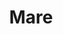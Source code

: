 --- 
title: "Mare"
publishdate: "2019-3-31T16:48:46+02:00"
src: "https://365manga.net/manga/mare"
image: "https://data.365manga.net/images/thumbnails/24360-mare.jpg"
description: "Mare is a mysterious girl who has the power to summon monsters. Mare comes to a high school looking for individuals with relationships full of envy, hate, anger, and desire, searching for unjust acts and dishing out her own brand of justice. What is her purpose, and what challenges await her? And what awaits the students here with her arrival?"
---